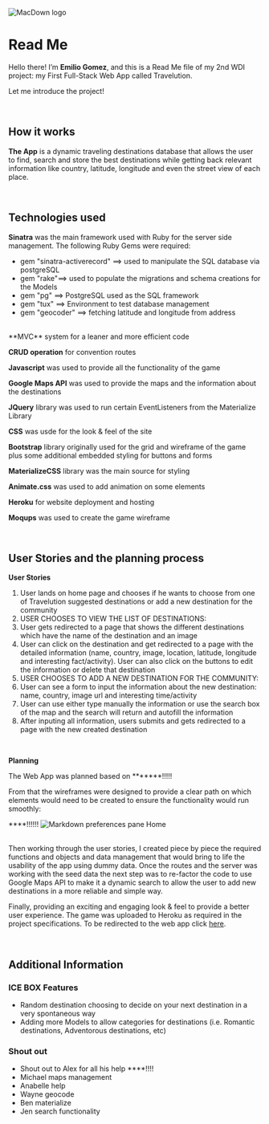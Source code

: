 ![MacDown logo](https://media.glassdoor.com/sql/459214/general-assembly-squarelogo-1389133751210.png)

# Read Me    


Hello there! I’m **Emilio Gomez**, and this is a Read Me file of my 2nd WDI project: my First Full-Stack Web App called Travelution.

Let me introduce the project!

</br>


## How it works

**The App** is a dynamic traveling destinations database that allows the user to find, search and store the best destinations while getting back relevant information like country, latitude, longitude and even the street view of each place.

</br>


## Technologies used

**Sinatra** was the main framework used with Ruby for the server side management. The following Ruby Gems were required:

-  gem "sinatra-activerecord" ==>  used to manipulate the SQL database via postgreSQL
-  gem "rake"==> used to populate the migrations and schema creations for the Models
-  gem "pg" ==>  PostgreSQL used as the SQL framework
-  gem "tux" ==>  Environment to test database management 
-  gem "geocoder"  ==> fetching latitude and longitude from address

</br>
**MVC** system for a leaner and more efficient code

**CRUD operation** for convention routes

**Javascript** was used to provide all the functionality of the game

**Google Maps API** was used to provide the maps and the information about the destinations

**JQuery** library was used to run certain EventListeners from the Materialize Library

**CSS** was usde for the look & feel of the site

**Bootstrap** library originally used for the grid and wireframe of the game plus some additional embedded styling for buttons and forms

**MaterializeCSS** library was the main source for styling

**Animate.css** was used to add animation on some elements

**Heroku** for website deployment and hosting

**Moqups** was used to create the game wireframe

</br>


## User Stories and the planning process

**User Stories**

1. User lands on home page and chooses if he wants to choose from one of Travelution suggested destinations or add a new destination for the community
2. USER CHOOSES TO VIEW THE LIST OF DESTINATIONS:
3. User gets redirected to a page that shows the different destinations which have the name of the destination and an image
4. User can click on the destination and get redirected to a page with the detailed information (name, country, image, location, latitude, longitude and interesting fact/activity). User can also click on the buttons to edit the information or delete that destination
5. USER CHOOSES TO ADD A NEW DESTINATION FOR THE COMMUNITY:
6. User can see a form to input the information about the new destination: name, country, image url and interesting time/activity
7. User can use either type manually the information or use the search box of the map and the search will return and autofill the information
8. After inputing all information, users submits and gets redirected to a page with the new created destination

</br>

**Planning**

The Web App was planned based on *******!!!!!

From that the wireframes were designed to provide a clear path on which elements would need to be created to ensure the functionality would run smoothly:

****!!!!!!
![Markdown preferences pane](image)
Home

</br>
Then working through the user stories, I created piece by piece the required functions and objects and data management that would bring to life the usability of the app using dummy data. Once the routes and the server was working with the seed data the next step was to re-factor the code to use Google Maps API to make it a dynamic search to allow the user to add new destinations in a more reliable and simple way.

Finally, providing an exciting and engaging look & feel to provide a better user experience. The game was uploaded to Heroku as required in the project specifications. To be redirected to the web app click  [here](http://cleaner-crab-53004.bitballoon.com/).

</br>


## Additional Information
### ICE BOX Features
-  Random destination choosing to decide on your next destination in a very spontaneous way
-  Adding more Models to allow categories for destinations (i.e. Romantic destinations, Adventorous destinations, etc)


### Shout out
 
-  Shout out to Alex for all his help ****!!!!
-  Michael maps management
-  Anabelle help
-  Wayne geocode
-  Ben materialize
-  Jen search functionality